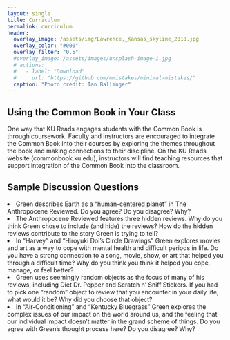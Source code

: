 ```yaml
---
layout: single
title: Curriculum
permalink: curriculum
header:
  overlay_image: /assets/img/Lawrence,_Kansas_skyline_2018.jpg
  overlay_color: "#000"
  overlay_filter: "0.5"
  #overlay_image: /assets/images/unsplash-image-1.jpg
  # actions:
  #   - label: "Download"
  #     url: "https://github.com/mmistakes/minimal-mistakes/"
  caption: "Photo credit: Ian Ballinger"
---
```



<h2>Using the Common Book in Your Class </h2>

One way that KU Reads engages students with the Common Book is through coursework. Faculty and instructors are encouraged to integrate the Common Book into their courses by exploring the themes throughout the book and making connections to their discipline. On the KU Reads website (commonbook.ku.edu), instructors will find teaching resources that support integration of the Common Book into the classroom. 

<h2>Sample Discussion Questions</h2>

<li>Green describes Earth as a “human-centered planet” in The Anthropocene Reviewed. Do you agree? Do you disagree? Why? </li>

<li>The Anthropocene Reviewed features three hidden reviews. Why do you think Green chose to include (and hide) the reviews? How do the hidden reviews contribute to the story Green is trying to tell? </li> 

<li>In “Harvey” and “Hiroyuki Doi’s Circle Drawings” Green explores movies and art as a way to cope with mental health and difficult periods in life. Do you have a strong connection to a song, movie, show, or art that helped you through a difficult time? Why do you think you think it helped you cope, manage, or feel better? </li>

<li>Green uses seemingly random objects as the focus of many of his reviews, including Diet Dr. Pepper and Scratch n’ Sniff Stickers. If you had to pick one “random” object to review that you encounter in your daily life, what would it be? Why did you choose that object? </li>

<li>In “Air-Conditioning” and “Kentucky Bluegrass” Green explores the complex issues of our impact on the world around us, and the feeling that our individual impact doesn’t matter in the grand scheme of things. Do you agree with Green’s thought process here? Do you disagree? Why? </li>